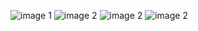 ![image 1](https://github.com/vanosss/Bitcup-GoogleFitApp/blob/master/images/1.jpg)
![image 2](https://github.com/vanosss/Bitcup-GoogleFitApp/blob/master/images/2.jpg)
![image 2](https://github.com/vanosss/Bitcup-GoogleFitApp/blob/master/images/3.jpg)
![image 2](https://github.com/vanosss/Bitcup-GoogleFitApp/blob/master/images/4.jpg)
